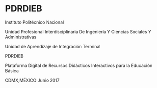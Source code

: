 # PDRDIEB

Instituto Politécnico Nacional

Unidad Profesional Interdisciplinaria De Ingeniería Y Ciencias  Sociales Y Administrativas

Unidad de Aprendizaje de Integración Terminal

PDRDIEB

Plataforma Digital de Recursos Didácticos Interactivos para la Educación Básica

CDMX,MÉXICO		Junio 2017
